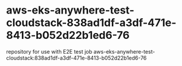 # aws-eks-anywhere-test-cloudstack-838ad1df-a3df-471e-8413-b052d22b1ed6-76
repository for use with E2E test job aws-eks-anywhere-test-cloudstack:838ad1df-a3df-471e-8413-b052d22b1ed6-76
